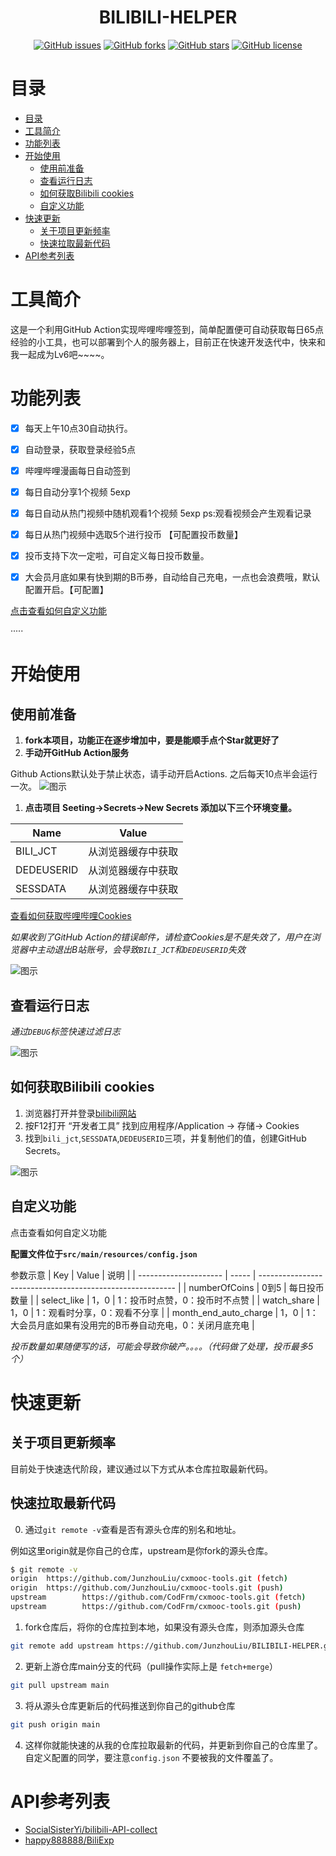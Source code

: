 <h1 align="center">
BILIBILI-HELPER
</h1>

<div align="center"> 

[![GitHub issues](https://img.shields.io/github/issues/JunzhouLiu/BILIBILI-HELPER?style=flat-square)](https://github.com/JunzhouLiu/BILIBILI-HELPER/issues)
[![GitHub forks](https://img.shields.io/github/forks/JunzhouLiu/BILIBILI-HELPER?style=flat-square)](https://github.com/JunzhouLiu/BILIBILI-HELPER/network)
[![GitHub stars](https://img.shields.io/github/stars/JunzhouLiu/BILIBILI-HELPER?style=flat-square)](https://github.com/JunzhouLiu/BILIBILI-HELPER/stargazers)
[![GitHub license](https://img.shields.io/github/license/JunzhouLiu/BILIBILI-HELPER?style=flat-square)](https://github.com/JunzhouLiu/BILIBILI-HELPER/blob/main/LICENSE) 
 
</div>

# 目录
- [目录](#目录)
- [工具简介](#工具简介)
- [功能列表](#功能列表)
- [开始使用](#开始使用)
  - [使用前准备](#使用前准备)
  - [查看运行日志](#查看运行日志)
  - [<span id="jump">如何获取Bilibili cookies</span>](#如何获取bilibili-cookies)
  - [自定义功能](#自定义功能)
- [快速更新](#快速更新)
  - [关于项目更新频率](#关于项目更新频率)
  - [快速拉取最新代码](#快速拉取最新代码)
- [API参考列表](#api参考列表)


# 工具简介 

这是一个利用GitHub Action实现哔哩哔哩签到，简单配置便可自动获取每日65点经验的小工具，也可以部署到个人的服务器上，目前正在快速开发迭代中，快来和我一起成为Lv6吧~~~~。


# 功能列表
* [x] 每天上午10点30自动执行。 
* [x] 自动登录，获取登录经验5点 
* [x] 哔哩哔哩漫画每日自动签到 
* [x] 每日自动分享1个视频 5exp 
* [x] 每日自动从热门视频中随机观看1个视频 5exp  ps:观看视频会产生观看记录
* [x] 每日从热门视频中选取5个进行投币 【可配置投币数量】
* [x] 投币支持下次一定啦，可自定义每日投币数量。
* [x] 大会员月底如果有快到期的B币券，自动给自己充电，一点也会浪费哦，默认配置开启。【可配置】


[点击查看如何自定义功能](#jump1)

·····

# 开始使用
## 使用前准备
1. **fork本项目，功能正在逐步增加中，要是能顺手点个Star就更好了**
2. **手动开GitHub Action服务**
   
Github Actions默认处于禁止状态，请手动开启Actions. 之后每天10点半会运行一次。
![图示](docs/IMG/openActions.png)

1. **点击项目 Seeting->Secrets->New Secrets 添加以下三个环境变量。** 
 
| Name       | Value              |
| ---------- | ------------------ |
| BILI_JCT   | 从浏览器缓存中获取 |
| DEDEUSERID | 从浏览器缓存中获取 |
| SESSDATA   | 从浏览器缓存中获取 |

[查看如何获取哔哩哔哩Cookies](#jump)

*如果收到了GitHub Action的错误邮件，请检查Cookies是不是失效了，用户在浏览器中主动退出B站账号，会导致`BILI_JCT`和`DEDEUSERID`失效*

![图示](docs/IMG/20201013210000.png)


## 查看运行日志 
*通过`DEBUG`标签快速过滤日志*  

![图示](docs/IMG/20201013134409.png)


## <span id="jump">如何获取Bilibili cookies</span>

1. 浏览器打开并登录[bilibili网站](https://www.bilibili.com/)
2. 按F12打开 “开发者工具” 找到应用程序/Application -> 存储-> Cookies
3. 找到`bili_jct`,`SESSDATA`,`DEDEUSERID`三项，并复制他们的值，创建GitHub Secrets。

![图示](docs/IMG/20201012001307.png)

## 自定义功能

<span id="jump1">点击查看如何自定义功能</span>

**配置文件位于`src/main/resources/config.json`**

参数示意
| Key                   | Value | 说明                                                      |
| --------------------- | ----- | --------------------------------------------------------- |
| numberOfCoins         | 0到5  | 每日投币数量                                              |
| select_like           | 1，0  | 1：投币时点赞，0：投币时不点赞                            |
| watch_share           | 1，0  | 1：观看时分享，0：观看不分享                              |
| month_end_auto_charge | 1，0  | 1：大会员月底如果有没用完的B币券自动充电，0：关闭月底充电 |

*投币数量如果随便写的话，可能会导致你破产。。。。（代码做了处理，投币最多5个）*


# 快速更新

## 关于项目更新频率
目前处于快速迭代阶段，建议通过以下方式从本仓库拉取最新代码。

## 快速拉取最新代码

0. 通过`git remote -v`查看是否有源头仓库的别名和地址。

例如这里origin就是你自己的仓库，upstream是你fork的源头仓库。
```bash
$ git remote -v
origin  https://github.com/JunzhouLiu/cxmooc-tools.git (fetch)
origin  https://github.com/JunzhouLiu/cxmooc-tools.git (push)
upstream        https://github.com/CodFrm/cxmooc-tools.git (fetch)
upstream        https://github.com/CodFrm/cxmooc-tools.git (push)

```

1. fork仓库后，将你的仓库拉到本地，如果没有源头仓库，则添加源头仓库
```bash
git remote add upstream https://github.com/JunzhouLiu/BILIBILI-HELPER.git
```

2. 更新上游仓库main分支的代码（pull操作实际上是 `fetch+merge`）

```bash
git pull upstream main
```

3. 将从源头仓库更新后的代码推送到你自己的github仓库

```bash
git push origin main 
```
4. 这样你就能快速的从我的仓库拉取最新的代码，并更新到你自己的仓库里了。自定义配置的同学，要注意`config.json` 不要被我的文件覆盖了。 


# API参考列表

- [SocialSisterYi/bilibili-API-collect](https://github.com/SocialSisterYi/bilibili-API-collect)
- [happy888888/BiliExp](https://github.com/happy888888/BiliExp)
